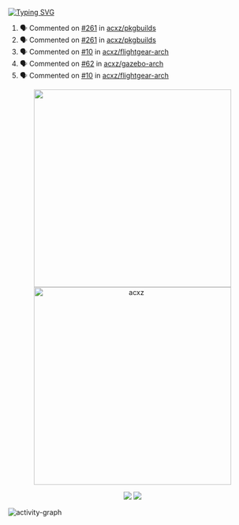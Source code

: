 [![Typing SVG](https://readme-typing-svg.herokuapp.com?size=16&color=AFFFA3&multiline=true&height=75&lines=contributing+to+robotics%2Fae%2Fml%2Fgpu;packaging+it+for+archlinux;ricer)](https://git.io/typing-svg)

<!--START_SECTION:activity-->
1. 🗣 Commented on [#261](https://github.com/acxz/pkgbuilds/issues/261#issuecomment-1873439000) in [acxz/pkgbuilds](https://github.com/acxz/pkgbuilds)
2. 🗣 Commented on [#261](https://github.com/acxz/pkgbuilds/issues/261#issuecomment-1873368734) in [acxz/pkgbuilds](https://github.com/acxz/pkgbuilds)
3. 🗣 Commented on [#10](https://github.com/acxz/flightgear-arch/issues/10#issuecomment-1873367861) in [acxz/flightgear-arch](https://github.com/acxz/flightgear-arch)
4. 🗣 Commented on [#62](https://github.com/acxz/gazebo-arch/issues/62#issuecomment-1873364851) in [acxz/gazebo-arch](https://github.com/acxz/gazebo-arch)
5. 🗣 Commented on [#10](https://github.com/acxz/flightgear-arch/issues/10#issuecomment-1873081683) in [acxz/flightgear-arch](https://github.com/acxz/flightgear-arch)
<!--END_SECTION:activity-->

<p align="center">
  <img width="400em" src=https://github-readme-stats.vercel.app/api?username=acxz&include_all_commits=true&show_icons=true />
  <img width="400em" src="https://github-readme-streak-stats.herokuapp.com/?user=acxz&" alt="acxz" />
</p>

<p align="center">
  <img src=https://github-readme-stats.vercel.app/api/top-langs/?username=acxz&layout=compact />
  <img src=https://github-profile-trophy.vercel.app/?username=acxz&row=2&column=4 />
</p>

![activity-graph](https://github-readme-activity-graph.vercel.app/graph?username=acxz&bg_color=053c4a&color=ffffff&line=76c533&point=8f2fe1&area=true&hide_border=true&hide_title=true)
